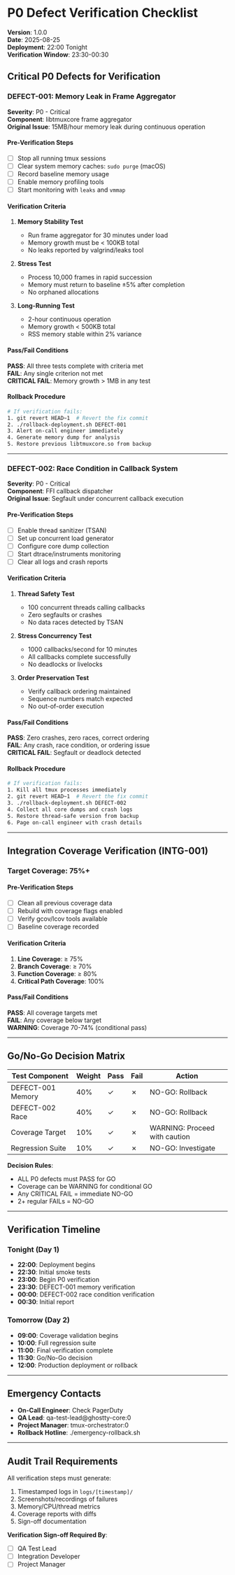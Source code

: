 # P0 Defect Verification Checklist
**Version**: 1.0.0  
**Date**: 2025-08-25  
**Deployment**: 22:00 Tonight  
**Verification Window**: 23:30-00:30

## Critical P0 Defects for Verification

### DEFECT-001: Memory Leak in Frame Aggregator
**Severity**: P0 - Critical  
**Component**: libtmuxcore frame aggregator  
**Original Issue**: 15MB/hour memory leak during continuous operation

#### Pre-Verification Steps
- [ ] Stop all running tmux sessions
- [ ] Clear system memory caches: `sudo purge` (macOS)
- [ ] Record baseline memory usage
- [ ] Enable memory profiling tools
- [ ] Start monitoring with `leaks` and `vmmap`

#### Verification Criteria
1. **Memory Stability Test**
   - Run frame aggregator for 30 minutes under load
   - Memory growth must be < 100KB total
   - No leaks reported by valgrind/leaks tool
   
2. **Stress Test**
   - Process 10,000 frames in rapid succession
   - Memory must return to baseline ±5% after completion
   - No orphaned allocations

3. **Long-Running Test**
   - 2-hour continuous operation
   - Memory growth < 500KB total
   - RSS memory stable within 2% variance

#### Pass/Fail Conditions
**PASS**: All three tests complete with criteria met  
**FAIL**: Any single criterion not met  
**CRITICAL FAIL**: Memory growth > 1MB in any test

#### Rollback Procedure
```bash
# If verification fails:
1. git revert HEAD~1  # Revert the fix commit
2. ./rollback-deployment.sh DEFECT-001
3. Alert on-call engineer immediately
4. Generate memory dump for analysis
5. Restore previous libtmuxcore.so from backup
```

---

### DEFECT-002: Race Condition in Callback System
**Severity**: P0 - Critical  
**Component**: FFI callback dispatcher  
**Original Issue**: Segfault under concurrent callback execution

#### Pre-Verification Steps
- [ ] Enable thread sanitizer (TSAN)
- [ ] Set up concurrent load generator
- [ ] Configure core dump collection
- [ ] Start dtrace/instruments monitoring
- [ ] Clear all logs and crash reports

#### Verification Criteria
1. **Thread Safety Test**
   - 100 concurrent threads calling callbacks
   - Zero segfaults or crashes
   - No data races detected by TSAN
   
2. **Stress Concurrency Test**
   - 1000 callbacks/second for 10 minutes
   - All callbacks complete successfully
   - No deadlocks or livelocks
   
3. **Order Preservation Test**
   - Verify callback ordering maintained
   - Sequence numbers match expected
   - No out-of-order execution

#### Pass/Fail Conditions
**PASS**: Zero crashes, zero races, correct ordering  
**FAIL**: Any crash, race condition, or ordering issue  
**CRITICAL FAIL**: Segfault or deadlock detected

#### Rollback Procedure
```bash
# If verification fails:
1. Kill all tmux processes immediately
2. git revert HEAD~1  # Revert the fix commit
3. ./rollback-deployment.sh DEFECT-002
4. Collect all core dumps and crash logs
5. Restore thread-safe version from backup
6. Page on-call engineer with crash details
```

---

## Integration Coverage Verification (INTG-001)

### Target Coverage: 75%+

#### Pre-Verification Steps
- [ ] Clean all previous coverage data
- [ ] Rebuild with coverage flags enabled
- [ ] Verify gcov/lcov tools available
- [ ] Baseline coverage recorded

#### Verification Criteria
1. **Line Coverage**: ≥ 75%
2. **Branch Coverage**: ≥ 70%
3. **Function Coverage**: ≥ 80%
4. **Critical Path Coverage**: 100%

#### Pass/Fail Conditions
**PASS**: All coverage targets met  
**FAIL**: Any coverage below target  
**WARNING**: Coverage 70-74% (conditional pass)

---

## Go/No-Go Decision Matrix

| Test Component | Weight | Pass | Fail | Action |
|----------------|--------|------|------|--------|
| DEFECT-001 Memory | 40% | ✓ | ✗ | NO-GO: Rollback |
| DEFECT-002 Race | 40% | ✓ | ✗ | NO-GO: Rollback |
| Coverage Target | 10% | ✓ | ✗ | WARNING: Proceed with caution |
| Regression Suite | 10% | ✓ | ✗ | NO-GO: Investigate |

**Decision Rules**:
- ALL P0 defects must PASS for GO
- Coverage can be WARNING for conditional GO
- Any CRITICAL FAIL = immediate NO-GO
- 2+ regular FAILs = NO-GO

---

## Verification Timeline

### Tonight (Day 1)
- **22:00**: Deployment begins
- **22:30**: Initial smoke tests
- **23:00**: Begin P0 verification
- **23:30**: DEFECT-001 memory verification
- **00:00**: DEFECT-002 race condition verification
- **00:30**: Initial report

### Tomorrow (Day 2)
- **09:00**: Coverage validation begins
- **10:00**: Full regression suite
- **11:00**: Final verification complete
- **11:30**: Go/No-Go decision
- **12:00**: Production deployment or rollback

---

## Emergency Contacts

- **On-Call Engineer**: Check PagerDuty
- **QA Lead**: qa-test-lead@ghostty-core:0
- **Project Manager**: tmux-orchestrator:0
- **Rollback Hotline**: ./emergency-rollback.sh

---

## Audit Trail Requirements

All verification steps must generate:
1. Timestamped logs in `logs/[timestamp]/`
2. Screenshots/recordings of failures
3. Memory/CPU/thread metrics
4. Coverage reports with diffs
5. Sign-off documentation

**Verification Sign-off Required By**:
- [ ] QA Test Lead
- [ ] Integration Developer
- [ ] Project Manager